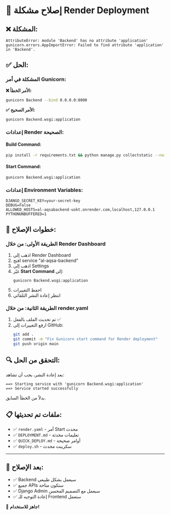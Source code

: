 # 🔧 إصلاح مشكلة Render Deployment

## ❌ المشكلة:
```
AttributeError: module 'Backend' has no attribute 'application'
gunicorn.errors.AppImportError: Failed to find attribute 'application' in 'Backend'.
```

## ✅ الحل:

### **المشكلة في أمر Gunicorn:**

**❌ الأمر الخطأ:**
```bash
gunicorn Backend --bind 0.0.0.0:8000
```

**✅ الأمر الصحيح:**
```bash
gunicorn Backend.wsgi:application
```

### **إعدادات Render الصحيحة:**

#### **Build Command:**
```bash
pip install -r requirements.txt && python manage.py collectstatic --noinput && python manage.py migrate && python create_superuser.py
```

#### **Start Command:**
```bash
gunicorn Backend.wsgi:application
```

### **إعدادات Environment Variables:**
```
DJANGO_SECRET_KEY=your-secret-key
DEBUG=False
ALLOWED_HOSTS=al-aqsabackend-uokt.onrender.com,localhost,127.0.0.1
PYTHONUNBUFFERED=1
```

## 🚀 خطوات الإصلاح:

### **الطريقة الأولى: من خلال Render Dashboard**

1. اذهب إلى Render Dashboard
2. افتح service "al-aqsa-backend"
3. اذهب إلى Settings
4. غيّر **Start Command** إلى:
   ```
   gunicorn Backend.wsgi:application
   ```
5. احفظ التغييرات
6. انتظر إعادة النشر التلقائي

### **الطريقة الثانية: من خلال render.yaml**

1. تم تحديث الملف بالفعل ✅
2. ارفع التغييرات إلى GitHub:
   ```bash
   git add .
   git commit -m "Fix Gunicorn start command for Render deployment"
   git push origin main
   ```

## 🔍 التحقق من الحل:

بعد إعادة النشر، يجب أن تشاهد:

```
==> Starting service with 'gunicorn Backend.wsgi:application'
==> Service started successfully
```

بدلاً من الخطأ السابق.

## 📋 ملفات تم تحديثها:

- ✅ `render.yaml` - أمر Start محدث
- ✅ `DEPLOYMENT.md` - تعليمات محدثة
- ✅ `QUICK_DEPLOY.md` - أوامر صحيحة
- ✅ `deploy.sh` - سكريبت محدث

---

## 🎯 بعد الإصلاح:

- ✅ Backend سيعمل بشكل طبيعي
- ✅ جميع APIs ستكون متاحة
- ✅ Django Admin سيعمل مع التصميم المحسن
- ✅ إعادة التوجيه للـ Frontend ستعمل

🚀 **جاهز للاستخدام!**
